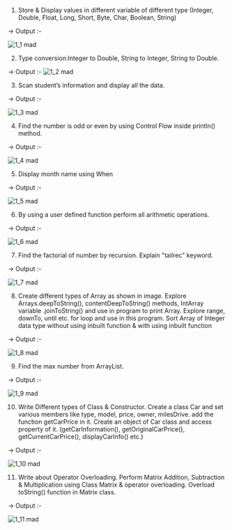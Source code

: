 1. Store & Display values in different variable of different type (Integer, Double, Float, Long, Short, Byte, Char, Boolean, String)

-> Output :-

![1_1 mad](https://github.com/AMANPATEL1108/MOBILE_APPLICTION_DEVELOPMENT/assets/108643338/898612ac-b9e0-4cd6-803b-88fe1f1933ca)




2. Type conversion:Integer to Double, String to Integer, String to Double.

-> Output :-
![1_2 mad](https://github.com/AMANPATEL1108/MOBILE_APPLICTION_DEVELOPMENT/assets/108643338/700f2efb-1241-4a0e-a504-954c4f0cdeb4)



3. Scan student’s information and display all the data.

-> Output :-


![1_3 mad](https://github.com/AMANPATEL1108/MOBILE_APPLICTION_DEVELOPMENT/assets/108643338/4af2db52-6f30-4b2b-904d-ef05b9b94bf6)




4. Find the number is odd or even by using Control Flow inside println() method.

-> Output :-


![1_4 mad](https://github.com/AMANPATEL1108/MOBILE_APPLICTION_DEVELOPMENT/assets/108643338/c01041a8-a1d3-4f5c-9433-ec252e74d57b)



5. Display month name using When

-> Output :-


![1_5 mad](https://github.com/AMANPATEL1108/MOBILE_APPLICTION_DEVELOPMENT/assets/108643338/c7a2f7f9-cece-4b32-9513-7437b791230b)



6. By using a user defined function perform all arithmetic operations.

-> Output :-

![1_6 mad](https://github.com/AMANPATEL1108/MOBILE_APPLICTION_DEVELOPMENT/assets/108643338/0fac5cfb-153b-4cd8-94b2-57e1d1c140b8)


7. Find the factorial of number by recursion. Explain "tailrec" keyword.

-> Output :-

![1_7 mad](https://github.com/AMANPATEL1108/MOBILE_APPLICTION_DEVELOPMENT/assets/108643338/43f9b30a-8c32-4a1e-aa78-3bde85ba2d03)


8. Create different types of Array as shown in image. Explore Arrays.deepToString(), contentDeepToString() methods, IntArray variable .joinToString() and use in program to print Array. Explore range, downTo, until etc. for loop and use in this program. Sort Array of Integer data type without using inbuilt function & with using inbuilt function

-> Output :-

![1_8 mad](https://github.com/AMANPATEL1108/MOBILE_APPLICTION_DEVELOPMENT/assets/108643338/392b6c49-3528-4271-9e0d-a7bb71b26ed1)


9. Find the max number from ArrayList.

-> Output :-

![1_9 mad](https://github.com/AMANPATEL1108/MOBILE_APPLICTION_DEVELOPMENT/assets/108643338/90fb60c9-ec67-42f9-986f-52d053707347)





10. Write Different types of Class & Constructor. Create a class Car and set various members like type, model, price, owner, milesDrive. add the function getCarPrice in it. Create an object of Car class and access property of it. (getCarInformation(), getOriginalCarPrice(), getCurrentCarPrice(), displayCarInfo() etc.)

-> Output :-

![1_10 mad](https://github.com/AMANPATEL1108/MOBILE_APPLICTION_DEVELOPMENT/assets/108643338/f547e219-cbff-4064-aea8-f0921e511ff6)



11. Write about Operator Overloading. Perform Matrix Addition, Subtraction & Multiplication using Class Matrix & operator overloading. Overload toString() function in Matrix class.

-> Output :-

![1_11 mad](https://github.com/AMANPATEL1108/MOBILE_APPLICTION_DEVELOPMENT/assets/108643338/a3dc505a-6223-430a-96e5-423ce6dcf853)

